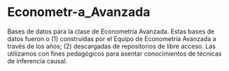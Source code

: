 # Econometr-a_Avanzada
Bases de datos para la clase de Econometría Avanzada. Estas bases de datos fueron o (1) construídas por el Equipo de Econometría Avanzada a través de los años; (2) descargadas de repositorios de libre acceso. Las utilizamos con fines pedagógicos para asentar conocimientos de técnicas de inferencia causal.
